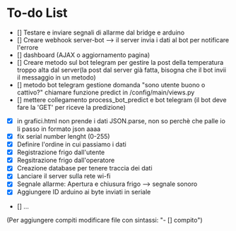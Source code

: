 # To-do List
- [] Testare e inviare segnali di allarme dal bridge e arduino
- [] Creare webhook server-bot --> il server invia i dati al bot per notificare l'errore
- [] dashboard (AJAX o aggiornamento pagina)
- [] Creare metodo sul bot telegram per gestire la post della temperatura troppo alta dal server(la post dal server già fatta, bisogna che il bot invii il messaggio in un metodo)
- [] metodo bot telegram gestione domanda "sono utente buono o cattivo?" chiamare funzione predict in /config/main/views.py
- [] mettere collegamento process_bot_predict e bot telegram (il bot deve fare la 'GET' per riceve la predizione)
- [x] in grafici.html non prende i dati JSON.parse, non so perchè che palle io li passo in formato json aaaa
- [x] fix serial number lenght (0-255)
- [x] Definire l'ordine in cui passiamo i dati
- [x] Registrazione frigo dall'utente
- [x] Regsitrazione frigo dall'operatore
- [x] Creazione database per tenere traccia dei dati
- [x] Lanciare il server sulla rete wi-fi
- [x] Segnale allarme: Apertura e chiusura frigo --> segnale sonoro
- [x] Aggiungere ID arduino ai byte inviati in seriale
- [] ...


(Per aggiungere compiti modificare file con sintassi: "- [] compito") 
